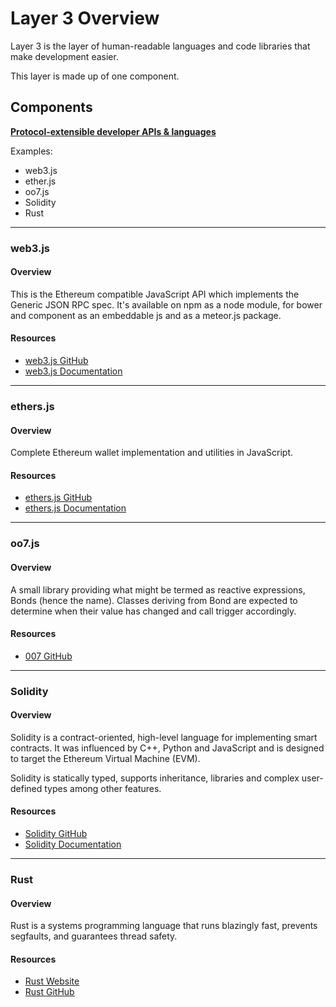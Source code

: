 # Layer 3 Overview

Layer 3 is the layer of human-readable languages and code libraries that make development easier.

This layer is made up of one component.

## Components

**[Protocol-extensible developer APIs & languages](Protocol_extensible_developer_APIs_and_languages.md)**

Examples:
  * web3.js
  * ether.js
  * oo7.js
  * Solidity
  * Rust
 
 ***
  
### web3.js
#### Overview
This is the Ethereum compatible JavaScript API which implements the Generic JSON RPC spec. It's available on npm as a node module, for bower and component as an embeddable js and as a meteor.js package.

#### Resources
* [web3.js GitHub](https://github.com/ethereum/web3.js/)
* [web3.js Documentation](https://github.com/ethereum/wiki/wiki/JavaScript-API)

***

### ethers.js
#### Overview
Complete Ethereum wallet implementation and utilities in JavaScript.

#### Resources
* [ethers.js GitHub](https://github.com/ethers-io/ethers.js/)
* [ethers.js Documentation](https://docs.ethers.io/ethers.js/html/)

***

### oo7.js
#### Overview
A small library providing what might be termed as reactive expressions, Bonds (hence the name). Classes deriving from Bond are expected to determine when their value has changed and call trigger accordingly.

#### Resources
* [007 GitHub](https://github.com/paritytech/oo7)

***

### Solidity
#### Overview
Solidity is a contract-oriented, high-level language for implementing smart contracts. It was influenced by C++, Python and JavaScript and is designed to target the Ethereum Virtual Machine (EVM).

Solidity is statically typed, supports inheritance, libraries and complex user-defined types among other features.

#### Resources
* [Solidity GitHub](https://github.com/ethereum/solidity)
* [Solidity Documentation](http://solidity.readthedocs.io/en/v0.4.24/)

***

### Rust
#### Overview
Rust is a systems programming language that runs blazingly fast, prevents segfaults, and guarantees thread safety.

#### Resources
* [Rust Website](https://www.rust-lang.org/en-US/)
* [Rust GitHub](https://github.com/rust-lang/rust)
